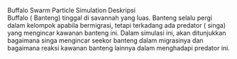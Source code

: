 Buffalo Swarm Particle Simulation Deskripsi\
Buffalo ( Banteng) tinggal di savannah yang luas. Banteng selalu pergi
dalam kelompok apabila bermigrasi, tetapi terkadang ada predator ( singa) yang mengincar
kawanan banteng ini. Dalam simulasi ini, akan ditunjukkan bagaimana
singa mengincar seekor banteng dalam migrasinya dan bagaimana reaksi
kawanan banteng lainnya dalam menghadapi predator ini.
